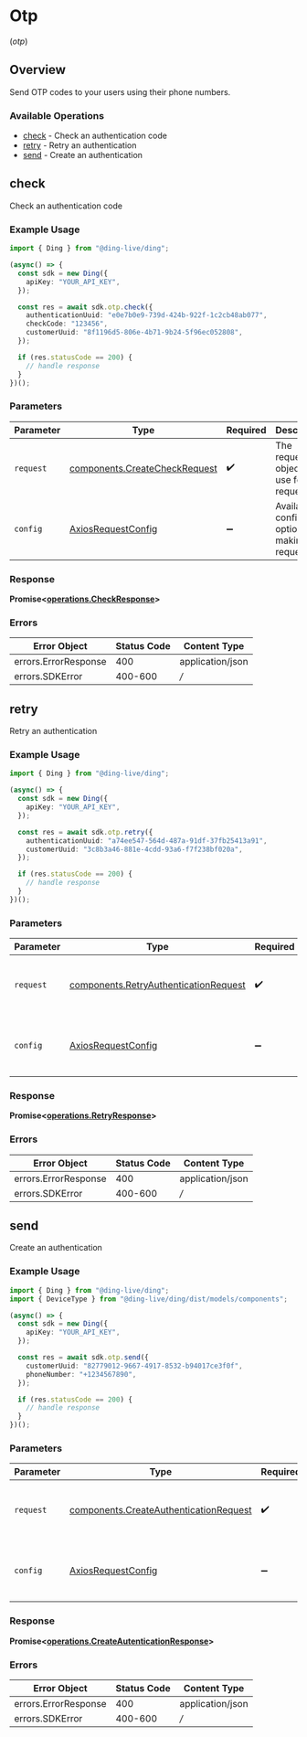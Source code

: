 # Otp
(*otp*)

## Overview

Send OTP codes to your users using their phone numbers.

### Available Operations

* [check](#check) - Check an authentication code
* [retry](#retry) - Retry an authentication
* [send](#send) - Create an authentication

## check

Check an authentication code

### Example Usage

```typescript
import { Ding } from "@ding-live/ding";

(async() => {
  const sdk = new Ding({
    apiKey: "YOUR_API_KEY",
  });

  const res = await sdk.otp.check({
    authenticationUuid: "e0e7b0e9-739d-424b-922f-1c2cb48ab077",
    checkCode: "123456",
    customerUuid: "8f1196d5-806e-4b71-9b24-5f96ec052808",
  });

  if (res.statusCode == 200) {
    // handle response
  }
})();
```

### Parameters

| Parameter                                                                      | Type                                                                           | Required                                                                       | Description                                                                    |
| ------------------------------------------------------------------------------ | ------------------------------------------------------------------------------ | ------------------------------------------------------------------------------ | ------------------------------------------------------------------------------ |
| `request`                                                                      | [components.CreateCheckRequest](../../models/components/createcheckrequest.md) | :heavy_check_mark:                                                             | The request object to use for the request.                                     |
| `config`                                                                       | [AxiosRequestConfig](https://axios-http.com/docs/req_config)                   | :heavy_minus_sign:                                                             | Available config options for making requests.                                  |


### Response

**Promise<[operations.CheckResponse](../../models/operations/checkresponse.md)>**
### Errors

| Error Object         | Status Code          | Content Type         |
| -------------------- | -------------------- | -------------------- |
| errors.ErrorResponse | 400                  | application/json     |
| errors.SDKError      | 400-600              | */*                  |

## retry

Retry an authentication

### Example Usage

```typescript
import { Ding } from "@ding-live/ding";

(async() => {
  const sdk = new Ding({
    apiKey: "YOUR_API_KEY",
  });

  const res = await sdk.otp.retry({
    authenticationUuid: "a74ee547-564d-487a-91df-37fb25413a91",
    customerUuid: "3c8b3a46-881e-4cdd-93a6-f7f238bf020a",
  });

  if (res.statusCode == 200) {
    // handle response
  }
})();
```

### Parameters

| Parameter                                                                                      | Type                                                                                           | Required                                                                                       | Description                                                                                    |
| ---------------------------------------------------------------------------------------------- | ---------------------------------------------------------------------------------------------- | ---------------------------------------------------------------------------------------------- | ---------------------------------------------------------------------------------------------- |
| `request`                                                                                      | [components.RetryAuthenticationRequest](../../models/components/retryauthenticationrequest.md) | :heavy_check_mark:                                                                             | The request object to use for the request.                                                     |
| `config`                                                                                       | [AxiosRequestConfig](https://axios-http.com/docs/req_config)                                   | :heavy_minus_sign:                                                                             | Available config options for making requests.                                                  |


### Response

**Promise<[operations.RetryResponse](../../models/operations/retryresponse.md)>**
### Errors

| Error Object         | Status Code          | Content Type         |
| -------------------- | -------------------- | -------------------- |
| errors.ErrorResponse | 400                  | application/json     |
| errors.SDKError      | 400-600              | */*                  |

## send

Create an authentication

### Example Usage

```typescript
import { Ding } from "@ding-live/ding";
import { DeviceType } from "@ding-live/ding/dist/models/components";

(async() => {
  const sdk = new Ding({
    apiKey: "YOUR_API_KEY",
  });

  const res = await sdk.otp.send({
    customerUuid: "82779012-9667-4917-8532-b94017ce3f0f",
    phoneNumber: "+1234567890",
  });

  if (res.statusCode == 200) {
    // handle response
  }
})();
```

### Parameters

| Parameter                                                                                        | Type                                                                                             | Required                                                                                         | Description                                                                                      |
| ------------------------------------------------------------------------------------------------ | ------------------------------------------------------------------------------------------------ | ------------------------------------------------------------------------------------------------ | ------------------------------------------------------------------------------------------------ |
| `request`                                                                                        | [components.CreateAuthenticationRequest](../../models/components/createauthenticationrequest.md) | :heavy_check_mark:                                                                               | The request object to use for the request.                                                       |
| `config`                                                                                         | [AxiosRequestConfig](https://axios-http.com/docs/req_config)                                     | :heavy_minus_sign:                                                                               | Available config options for making requests.                                                    |


### Response

**Promise<[operations.CreateAutenticationResponse](../../models/operations/createautenticationresponse.md)>**
### Errors

| Error Object         | Status Code          | Content Type         |
| -------------------- | -------------------- | -------------------- |
| errors.ErrorResponse | 400                  | application/json     |
| errors.SDKError      | 400-600              | */*                  |
